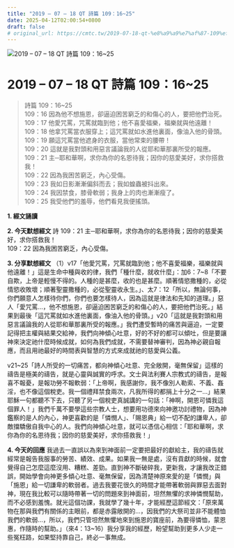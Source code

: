 ```yaml
---
title: "2019 – 07 – 18 QT 詩篇 109：16~25"
date: 2025-04-12T02:00:54+0800
draft: false
# original_url: https://cmtc.tw/2019-07-18-qt-%e8%a9%a9%e7%af%87-109%ef%bc%9a1625
---
```


![2019 – 07 – 18 QT 詩篇 109：16\~25](/images/qt.jpg   "2019 – 07 – 18 QT 詩篇 109：16\~25")

# 2019 – 07 – 18 QT 詩篇 109：16\~25

> 詩篇 109：16\~25  
> 109：16 因為他不想施恩，卻逼迫困苦窮乏的和傷心的人，要把他們治死。  
> 109：17 他愛咒罵，咒罵就臨到他；他不喜愛福樂，福樂就與他遠離！  
> 109：18 他拿咒罵當衣服穿上；這咒罵就如水進他裏面，像油入他的骨頭。  
> 109：19 願這咒罵當他遮身的衣服，當他常束的腰帶！  
> 109：20 這就是我對頭和用惡言議論我的人從耶和華那裏所受的報應。  
> 109：21 主─耶和華啊，求你為你的名恩待我；因你的慈愛美好，求你搭救我！  
> 109：22 因為我困苦窮乏，內心受傷。  
> 109：23 我如日影漸漸偏斜而去；我如蝗蟲被抖出來。  
> 109：24 我因禁食，膝骨軟弱；我身上的肉也漸漸瘦了。  
> 109：25 我受他們的羞辱，他們看見我便搖頭。

**1. 經文誦讀**

**2.  今天默想經文**
詩 109：21 主─耶和華啊，求你為你的名恩待我；因你的慈愛美好，求你搭救我！  
109：22 因為我困苦窮乏，內心受傷。

**3. 分享默想經文**
（1）v17「他愛咒罵，咒罵就臨到他；他不喜愛福樂，福樂就與他遠離！」這是生命中種與收的律，我們「種什麼，就收什麼」：加6：7\~8「不要自欺，上帝是輕慢不得的。人種的是甚麼，收的也是甚麼。順著情慾撒種的，必從情慾收敗壞；順著聖靈撒種的，必從聖靈收永生。」、太7：12「所以，無論何事，你們願意人怎樣待你們，你們也要怎樣待人，因為這就是律法和先知的道理。」惡人「愛咒罵…，他不想施恩，卻逼迫困苦窮乏的和傷心的人，要把他們治死。」結果到最後「這咒罵就如水進他裏面，像油入他的骨頭。」v20「這就是我對頭和用惡言議論我的人從耶和華那裏所受的報應。」我們遭受暫時的痛苦與逼迫，一定要記得把主權與結果交給神，我們向神傾心吐意，好的不好的都可以傾吐，但是要讓神來決定祂什麼時候成就，如何為我們成就，不需要替神審判，因為神必親自報應，而且用祂最好的時間表與智慧的方式來成就祂的慈愛與公義。

v21\~25「詩人所受的一切痛苦，都向神傾心吐意、完全敞開，毫無保留」這樣的禱告是極美的禱告，就是心靈與誠實的呼求。文士與法利賽人宗教式的禱告，是報喜不報憂，是報功勞不報軟弱：「上帝啊，我感謝你，我不像別人勒索、不義、姦淫，也不像這個稅吏。我一個禮拜禁食兩次，凡我所得的都捐上十分之一…」結果耶穌一句都聽不下去，只聽了另一個稅吏真誠講的一句話：「神啊，開恩可憐我這個罪人！」我們千萬不要學這些宗教人士，想要用功德來向神邀功討禮物，因為神鑑察的是人的內心，神更喜歡的是「憐憫人」、「賜恩典」給一切不配的謙卑人，卻敵擋驕傲自我中心的人。我們向神傾心吐意，就可以憑信心相信：「耶和華啊，求你為你的名恩待我；因你的慈愛美好，求你搭救我！」

**4. 今天的回應**
我過去一直誤以為來到神面前一定要把最好的獻給主，我的禱告就經常是報告我服事的勞苦、績效、成果。如果我一無是處，沒有貢獻的時候，就會覺得自己怎麼這麼沒用、糟糕、差勁。直到神不斷破碎我，更新我，才讓我改正錯誤，開始學會向神更多傾心吐意、毫無保留，因為清楚神原來愛的是「憐憫」與「施恩」給一切謙卑的軟弱者。過去我要花很久的時間才能帶著軟弱與罪惡去面對神，現在我比較可以隨時帶著一切的問題來到神面前，坦然無懼的求神憐憫幫助，而不必感到羞愧。就光這個功課，我就學了幾十年，才能經歷這節經文：「原來萬物在那與我們有關係的主眼前，都是赤露敞開的…，因我們的大祭司並非不能體恤我們的軟弱…，所以，我們只管坦然無懼地來到施恩的寶座前，為要得憐恤，蒙恩惠，作隨時的幫助。」（來4：13\~16）我分享我的經歷，盼望幫助到更多人少走一些冤枉路，如果堅持靠自己，終必一事無成。
